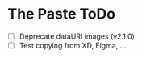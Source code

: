 The Paste ToDo
==============

 - [ ] Deprecate dataURI images (v2.1.0)
 - [ ] Test copying from XD, Figma, ...
